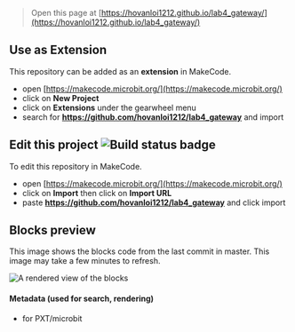 
> Open this page at [https://hovanloi1212.github.io/lab4_gateway/](https://hovanloi1212.github.io/lab4_gateway/)

## Use as Extension

This repository can be added as an **extension** in MakeCode.

* open [https://makecode.microbit.org/](https://makecode.microbit.org/)
* click on **New Project**
* click on **Extensions** under the gearwheel menu
* search for **https://github.com/hovanloi1212/lab4_gateway** and import

## Edit this project ![Build status badge](https://github.com/hovanloi1212/lab4_gateway/workflows/MakeCode/badge.svg)

To edit this repository in MakeCode.

* open [https://makecode.microbit.org/](https://makecode.microbit.org/)
* click on **Import** then click on **Import URL**
* paste **https://github.com/hovanloi1212/lab4_gateway** and click import

## Blocks preview

This image shows the blocks code from the last commit in master.
This image may take a few minutes to refresh.

![A rendered view of the blocks](https://github.com/hovanloi1212/lab4_gateway/raw/master/.github/makecode/blocks.png)

#### Metadata (used for search, rendering)

* for PXT/microbit
<script src="https://makecode.com/gh-pages-embed.js"></script><script>makeCodeRender("{{ site.makecode.home_url }}", "{{ site.github.owner_name }}/{{ site.github.repository_name }}");</script>
